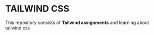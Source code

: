 # TAILWIND CSS

This repository consists of **Tailwind assignments** and learning about tailwind css